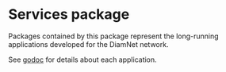 # Services package

Packages contained by this package represent the long-running applications developed for the DiamNet network.

See [godoc](https://godoc.org/github.com/diamnet/go/services) for details about each application.